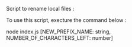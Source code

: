 Script to rename local files :

To use this script, execture the command below :

node index.js [NEW_PREFIX_NAME: string, NUMBER_OF_CHARACTERS_LEFT: number]